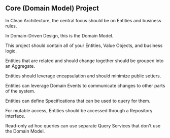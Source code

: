 ## Core (Domain Model) Project

In Clean Architecture, the central focus should be on Entities and business rules.

In Domain-Driven Design, this is the Domain Model.

This project should contain all of your Entities, Value Objects, and business logic.

Entities that are related and should change together should be grouped into an Aggregate.

Entities should leverage encapsulation and should minimize public setters.

Entities can leverage Domain Events to communicate changes to other parts of the system.

Entities can define Specifications that can be used to query for them.

For mutable access, Entities should be accessed through a Repository interface.

Read-only ad hoc queries can use separate Query Services that don't use the Domain Model.